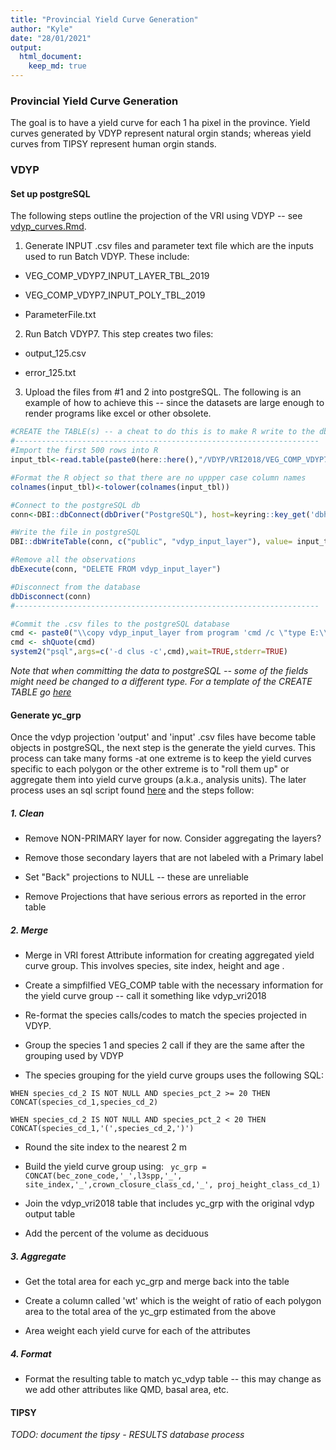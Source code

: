 ```yaml
---
title: "Provincial Yield Curve Generation"
author: "Kyle"
date: "28/01/2021"
output: 
  html_document:
    keep_md: true
---
```


### Provincial Yield Curve Generation

The goal is to have a yield curve for each 1 ha pixel in the province. Yield curves generated by VDYP represent natural orgin stands; whereas yield curves from TIPSY represent human orgin stands.

### VDYP

#### Set up postgreSQL

The following steps outline the projection of the VRI using VDYP -- see [vdyp_curves.Rmd](https://github.com/bcgov/clus/blob/master/R/Params/vdyp_curves.Rmd).

1. Generate INPUT .csv files and parameter text file which are the inputs used to run Batch VDYP. These include:

* VEG_COMP_VDYP7_INPUT_LAYER_TBL_2019

* VEG_COMP_VDYP7_INPUT_POLY_TBL_2019

* ParameterFile.txt

2. Run Batch VDYP7. This step creates two files:

* output_125.csv

* error_125.txt

3. Upload the files from #1 and 2 into postgreSQL. The following is an example of how to achieve this -- since the datasets are large enough to render programs like excel or other obsolete. 


```r
#CREATE the TABLE(s) -- a cheat to do this is to make R write to the db.
#--------------------------------------------------------------------
#Import the first 500 rows into R
input_tbl<-read.table(paste0(here::here(),"/VDYP/VRI2018/VEG_COMP_VDYP7_INPUT_LAYER_TBL_2019.csv"), sep= ",", header = TRUE, nrows = 5000)

#Format the R object so that there are no uppper case column names
colnames(input_tbl)<-tolower(colnames(input_tbl))

#Connect to the postgreSQL db
conn<-DBI::dbConnect(dbDriver("PostgreSQL"), host=keyring::key_get('dbhost', keyring = 'postgreSQL'), dbname = keyring::key_get('dbname', keyring = 'postgreSQL'), port='5432' ,user=keyring::key_get('dbuser', keyring = 'postgreSQL') ,password= keyring::key_get('dbpass', keyring = 'postgreSQL'))

#Write the file in postgreSQL
DBI::dbWriteTable(conn, c("public", "vdyp_input_layer"), value= input_tbl, row.names = FALSE, overwrite = TRUE) 

#Remove all the observations
dbExecute(conn, "DELETE FROM vdyp_input_layer")

#Disconnect from the database
dbDisconnect(conn)
#--------------------------------------------------------------------

#Commit the .csv files to the postgreSQL database
cmd <- paste0("\\copy vdyp_input_layer from program 'cmd /c \"type E:\\Data\\VEG_COMP_VDYP7_INPUT_LAYER_TBL_2019.csv" , "\"' delimiter ',' csv header")
cmd <- shQuote(cmd)
system2("psql",args=c('-d clus -c',cmd),wait=TRUE,stderr=TRUE)
```

*Note that when committing the data to postgreSQL -- some of the fields might need be changed to a different type. For a template of the CREATE TABLE go [here](https://github.com/bcgov/clus/blob/master/SQL/develop_vdyp_table.sql)*

#### Generate yc_grp

Once the vdyp projection 'output' and 'input' .csv files have become table objects in postgreSQL, the next step is the generate the yield curves. This process can take many forms -at one extreme is to keep the yield curves specific to each polygon or the other extreme is to "roll them up" or aggregate them into yield curve groups (a.k.a., analysis units). The later process uses an sql script found [here](https://github.com/bcgov/clus/blob/master/SQL/develop_vdyp_table.sql) and the steps follow:

##### 1. Clean

* Remove NON-PRIMARY layer for now. Consider aggregating the layers?

* Remove those secondary layers that are not labeled with a Primary label

* Set "Back" projections to NULL -- these are unreliable

* Remove Projections that have serious errors as reported in the error table

##### 2. Merge

* Merge in VRI forest Attribute information for creating aggregated yield curve group. This involves species, site index, height and age . 

+ Create a simpfilfied VEG_COMP table with the necessary information for the yield curve group -- call it something like vdyp_vri2018

* Re-format the species calls/codes to match the species projected in VDYP.

+ Group the species 1 and species 2 call if they are the same after the grouping used by VDYP

+ The species grouping for the yield curve groups uses the following SQL:

`WHEN species_cd_2 IS NOT NULL AND species_pct_2 >= 20 THEN CONCAT(species_cd_1,species_cd_2)`

`WHEN species_cd_2 IS NOT NULL AND species_pct_2 < 20 THEN CONCAT(species_cd_1,'(',species_cd_2,')')`

* Round the site index to the nearest 2 m

* Build the yield curve group using:
`
yc_grp = CONCAT(bec_zone_code,'_',l3spp,'_', site_index,'_',crown_closure_class_cd,'_', proj_height_class_cd_1)`

* Join the vdyp_vri2018 table that includes yc_grp with the original vdyp output table

* Add the percent of the volume as deciduous

##### 3. Aggregate

* Get the total area for each yc_grp and merge back into the table

* Create a column called 'wt' which is the weight of ratio of each polygon area to the total area of the yc_grp estimated from the above

* Area weight each yield curve for each of the attributes

##### 4. Format

* Format the resulting table to match yc_vdyp table -- this may change as we add other attributes like QMD, basal area, etc.

#### TIPSY

*TODO: document the tipsy - RESULTS database process*
 

